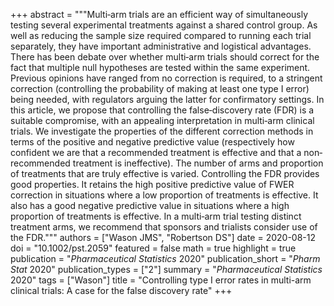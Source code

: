 +++
abstract = """Multi‐arm trials are an efficient way of simultaneously testing several experimental treatments against a shared control group. As well as reducing the sample size required compared to running each trial separately, they have important administrative and logistical advantages. There has been debate over whether multi‐arm trials should correct for the fact that multiple null hypotheses are tested within the same experiment. Previous opinions have ranged from no correction is required, to a stringent correction (controlling the probability of making at least one type I error) being needed, with regulators arguing the latter for confirmatory settings. In this article, we propose that controlling the false‐discovery rate (FDR) is a suitable compromise, with an appealing interpretation in multi‐arm clinical trials. We investigate the properties of the different correction methods in terms of the positive and negative predictive value (respectively how confident we are that a recommended treatment is effective and that a non‐recommended treatment is ineffective). The number of arms and proportion of treatments that are truly effective is varied. Controlling the FDR provides good properties. It retains the high positive predictive value of FWER correction in situations where a low proportion of treatments is effective. It also has a good negative predictive value in situations where a high proportion of treatments is effective. In a multi‐arm trial testing distinct treatment arms, we recommend that sponsors and trialists consider use of the FDR."""
authors = ["Wason JMS", "Robertson DS"]
date = 2020-08-12
doi = "10.1002/pst.2059"
featured = false
math = true
highlight = true
publication = "*Pharmaceutical Statistics* 2020"
publication_short = "*Pharm Stat* 2020"
publication_types = ["2"]
summary = "*Pharmaceutical Statistics* 2020"
tags = ["Wason"]
title = "Controlling type I error rates in multi-arm clinical trials: A case for the false discovery rate"
+++

